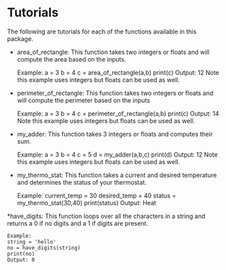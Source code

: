 # Tutorials

The following are tutorials for each of the functions available in this package.

* area_of_rectangle:
    This function takes two integers or floats and will compute the area based on the inputs.

    Example:
    a = 3 
    b = 4
    c = area_of_rectangle(a,b)
    print(c)
    Output: 12
    Note this example uses integers but floats can be used as well.

* perimeter_of_rectangle:
    This function takes two integers or floats and will compute the perimeter based on the inputs

    Example:
    a = 3
    b = 4
    c = perimeter_of_rectangle(a,b)
    print(c)
    Output: 14
    Note this example uses integers but floats can be used as well.

* my_adder:
    This function takes 3 integers or floats and computes their sum.

    Example:
    a = 3
    b = 4
    c = 5
    d = my_adder(a,b,c)
    print(d)
    Output: 12
    Note this example uses integers but floats can be used as well.

* my_thermo_stat: 
    This function takes a current and desired temperature and determines the status of your thermostat.

    Example:
    current_temp = 30
    desired_temp = 40
    status = my_thermo_stat(30,40)
    print(status)
    Output: Heat

*have_digits:
    This function loops over all the characters in a string and returns a 0 if no digits and a 1 if digits are present.

    Example:
    string = 'hello'
    no = have_digits(string)
    print(no)
    Output: 0
